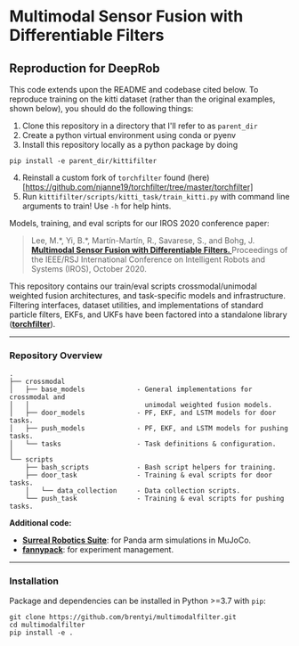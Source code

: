# Multimodal Sensor Fusion with Differentiable Filters

## Reproduction for DeepRob 
This code extends upon the README and codebase cited below. To reproduce training on the kitti dataset (rather than the original examples, shown below), you should do the following things: 

1. Clone this repository in a directory that I'll refer to as `parent_dir`
2. Create a python virtual environment using conda or pyenv 
3. Install this repository locally as a python package by doing 
```
pip install -e parent_dir/kittifilter
```
4. Reinstall a custom fork of `torchfilter` found (here)[https://github.com/njanne19/torchfilter/tree/master/torchfilter]
5. Run `kittifilter/scripts/kitti_task/train_kitti.py` with command line arguments to train! Use `-h` for help hints. 

Models, training, and eval scripts for our IROS 2020 conference paper:

<blockquote>
    Lee, M.*, Yi, B.*, Mart&iacute;n-Mart&iacute;n, R., Savarese, S., and Bohg, J.
    <strong>
        <a href="https://sites.google.com/view/multimodalfilter">
            Multimodal Sensor Fusion with Differentiable Filters.
        </a>
    </strong>
    Proceedings of the IEEE/RSJ International Conference on Intelligent Robots and Systems (IROS), October 2020.
</blockquote>

This repository contains our train/eval scripts crossmodal/unimodal weighted
fusion architectures, and task-specific models and infrastructure. Filtering
interfaces, dataset utilities, and implementations of standard particle filters,
EKFs, and UKFs have been factored into a standalone library
(**[torchfilter](https://github.com/stanford-iprl-lab/torchfilter)**).

---

### Repository Overview

```
.
├── crossmodal
│   ├── base_models             - General implementations for crossmodal and
│   │                             unimodal weighted fusion models.
│   ├── door_models             - PF, EKF, and LSTM models for door tasks.
│   ├── push_models             - PF, EKF, and LSTM models for pushing tasks.
│   └── tasks                   - Task definitions & configuration.
│
└── scripts
    ├── bash_scripts            - Bash script helpers for training.
    ├── door_task               - Training & eval scripts for door tasks.
    │   └── data_collection     - Data collection scripts.
    └── push_task               - Training & eval scripts for pushing tasks.
```

**Additional code:**

- **[Surreal Robotics Suite](https://github.com/StanfordVL/robosuite)**: for
  Panda arm simulations in MuJoCo.
- **[fannypack](https://github.com/brentyi/fannypack)**: for experiment
  management.

---

### Installation

Package and dependencies can be installed in Python >=3.7 with `pip`:

```
git clone https://github.com/brentyi/multimodalfilter.git
cd multimodalfilter
pip install -e .
```
